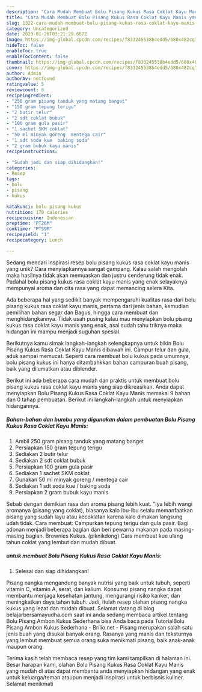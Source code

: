```yaml
---
description: "Cara Mudah Membuat Bolu Pisang Kukus Rasa Coklat Kayu Manis yang Lezat"
title: "Cara Mudah Membuat Bolu Pisang Kukus Rasa Coklat Kayu Manis yang Lezat"
slug: 1322-cara-mudah-membuat-bolu-pisang-kukus-rasa-coklat-kayu-manis-yang-lezat
category: Uncategorized
date: 2023-01-26T03:21:28.687Z
image: https://img-global.cpcdn.com/recipes/f833245538b4edd5/680x482cq70/bolu-pisang-kukus-rasa-coklat-kayu-manis-foto-resep-utama.jpg
hideToc: false
enableToc: true
enableTocContent: false
thumbnail: https://img-global.cpcdn.com/recipes/f833245538b4edd5/680x482cq70/bolu-pisang-kukus-rasa-coklat-kayu-manis-foto-resep-utama.jpg
cover: https://img-global.cpcdn.com/recipes/f833245538b4edd5/680x482cq70/bolu-pisang-kukus-rasa-coklat-kayu-manis-foto-resep-utama.jpg
author: Admin
authorAv: notfound
ratingvalue: 5
reviewcount: 8
recipeingredient:
- "250 gram pisang tanduk yang matang banget"
- "150 gram tepung terigu"
- "2 butir telur"
- "2 sdt coklat bubuk"
- "100 gram gula pasir"
- "1 sachet SKM coklat"
- "50 ml minyak goreng  mentega cair"
- "1 sdt soda kue  baking soda"
- "2 gram bubuk kayu manis"
recipeinstructions:

- "Sudah jadi dan siap dihidangkan!"
categories:
- Resep
tags:
- bolu
- pisang
- kukus

katakunci: bolu pisang kukus 
nutrition: 170 calories
recipecuisine: Indonesian
preptime: "PT26M"
cooktime: "PT59M"
recipeyield: "1"
recipecategory: Lunch

---
```





Sedang mencari inspirasi resep bolu pisang kukus rasa coklat kayu manis yang unik? Cara menyiapkannya sangat gampang. Kalau salah mengolah maka hasilnya tidak akan memuaskan dan justru cenderung tidak enak. Padahal bolu pisang kukus rasa coklat kayu manis yang enak selayaknya mempunyai aroma dan cita rasa yang dapat memancing selera Kita.





Ada beberapa hal yang sedikit banyak mempengaruhi kualitas rasa dari bolu pisang kukus rasa coklat kayu manis, pertama dari jenis bahan, kemudian pemilihan bahan segar dan Bagus, hingga cara membuat dan menghidangkannya. Tidak usah pusing kalau mau menyiapkan bolu pisang kukus rasa coklat kayu manis yang enak,      asal sudah tahu triknya maka hidangan ini mampu menjadi suguhan spesial.














Berikutnya kamu simak langkah-langkah selengkapnya untuk bikin Bolu Pisang Kukus Rasa Coklat Kayu Manis dibawah ini. Campur telur dan gula, aduk sampai memucat. Seperti cara membuat bolu kukus pada umumnya, bolu pisang kukus ini hanya ditambahkkan bahan campuran buah pisang, baik yang dilumatkan atau diblender.






Berikut ini ada beberapa cara mudah dan praktis untuk membuat bolu pisang kukus rasa coklat kayu manis yang siap dikreasikan. Anda dapat menyiapkan Bolu Pisang Kukus Rasa Coklat Kayu Manis memakai 9 bahan dan 0 tahap pembuatan. Berikut ini langkah-langkah untuk menyiapkan hidangannya.

<!--inarticleads1-->

##### Bahan-bahan dan bumbu yang digunakan dalam pembuatan Bolu Pisang Kukus Rasa Coklat Kayu Manis:

1. Ambil 250 gram pisang tanduk yang matang banget
1. Persiapkan 150 gram tepung terigu
1. Sediakan 2 butir telur
1. Sediakan 2 sdt coklat bubuk
1. Persiapkan 100 gram gula pasir
1. Sediakan 1 sachet SKM coklat
1. Gunakan 50 ml minyak goreng / mentega cair
1. Sediakan 1 sdt soda kue / baking soda
1. Persiapkan 2 gram bubuk kayu manis


Sebab dengan demikian rasa dan aroma pisang lebih kuat. &#34;Iya lebih wangi aromanya (pisang yang coklat), biasanya kalo ibu-ibu selalu memanfaatkan pisang yang sudah layu atau kecoklatan karena kalo dimakan langsung udah tidak. Cara membuat: Campurkan tepung terigu dan gula pasir. Bagi adonan menjadi beberapa bagian dan beri pewarna makanan pada masing-masing bagian. Brownies Kukus. (piknikdong) Cara membuat kue ulang tahun coklat yang lembut dan mudah dibuat. 

<!--inarticleads2-->

#####  untuk membuat Bolu Pisang Kukus Rasa Coklat Kayu Manis:


1. Selesai dan siap dihidangkan!

Pisang nangka mengandung banyak nutrisi yang baik untuk tubuh, seperti vitamin C, vitamin A, serat, dan kalium. Konsumsi pisang nangka dapat membantu menjaga kesehatan jantung, mengurangi risiko kanker, dan meningkatkan daya tahan tubuh. Jadi, itulah resep olahan pisang nangka kukus yang lezat dan mudah dibuat. Selamat datang di blog belajarbersamayudha.com saat ini anda sedang membaca artikel tentang Bolu Pisang Ambon Kukus Sederhana bisa Anda baca pada TutorialBolu Pisang Ambon Kukus Sederhana - Brilio.net - Pisang merupakan salah satu jenis buah yang disukai banyak orang. Rasanya yang manis dan teksturnya yang lembut membuat semua orang suka menikmati pisang, baik anak-anak maupun orang. 

Terima kasih telah membaca resep yang tim kami tampilkan di halaman ini. Besar harapan kami, olahan Bolu Pisang Kukus Rasa Coklat Kayu Manis yang mudah di atas dapat membantu anda menyiapkan hidangan yang enak untuk keluarga/teman ataupun menjadi inspirasi untuk berbisnis kuliner. Selamat menikmati
